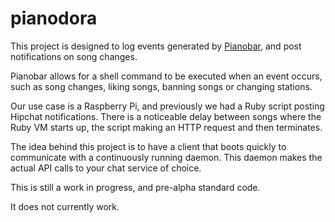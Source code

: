 pianodora
=========

This project is designed to log events generated by [Pianobar](https://github.com/PromyLOPh/pianobar), and post notifications on song changes.

Pianobar allows for a shell command to be executed when an event occurs, such as song changes, liking songs, banning songs or changing stations.

Our use case is a Raspberry Pi, and previously we had a Ruby script posting Hipchat notifications. There is a noticeable delay between songs where the Ruby VM starts up, the script making an HTTP request and then terminates.

The idea behind this project is to have a client that boots quickly to communicate with a continuously running daemon. This daemon makes the actual API calls to your chat service of choice.

This is still a work in progress, and pre-alpha standard code.

It does not currently work.

